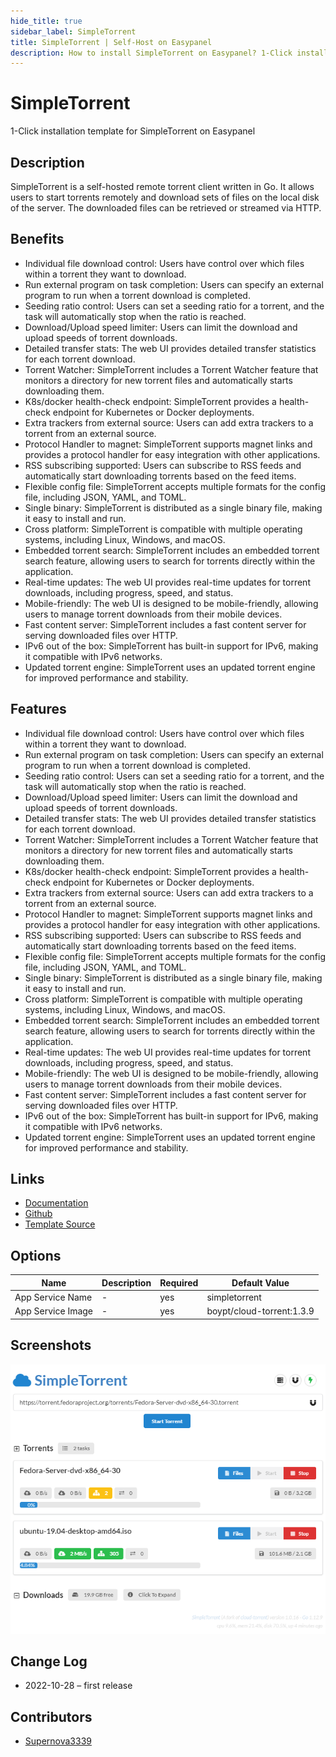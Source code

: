 ```yaml
---
hide_title: true
sidebar_label: SimpleTorrent
title: SimpleTorrent | Self-Host on Easypanel
description: How to install SimpleTorrent on Easypanel? 1-Click installation template for SimpleTorrent on Easypanel
---
```


<!-- generated -->

# SimpleTorrent

1-Click installation template for SimpleTorrent on Easypanel

## Description

SimpleTorrent is a self-hosted remote torrent client written in Go. It allows users to start torrents remotely and download sets of files on the local disk of the server. The downloaded files can be retrieved or streamed via HTTP.

## Benefits

- Individual file download control: Users have control over which files within a torrent they want to download.
- Run external program on task completion: Users can specify an external program to run when a torrent download is completed.
- Seeding ratio control: Users can set a seeding ratio for a torrent, and the task will automatically stop when the ratio is reached.
- Download/Upload speed limiter: Users can limit the download and upload speeds of torrent downloads.
- Detailed transfer stats: The web UI provides detailed transfer statistics for each torrent download.
- Torrent Watcher: SimpleTorrent includes a Torrent Watcher feature that monitors a directory for new torrent files and automatically starts downloading them.
- K8s/docker health-check endpoint: SimpleTorrent provides a health-check endpoint for Kubernetes or Docker deployments.
- Extra trackers from external source: Users can add extra trackers to a torrent from an external source.
- Protocol Handler to magnet: SimpleTorrent supports magnet links and provides a protocol handler for easy integration with other applications.
- RSS subscribing supported: Users can subscribe to RSS feeds and automatically start downloading torrents based on the feed items.
- Flexible config file: SimpleTorrent accepts multiple formats for the config file, including JSON, YAML, and TOML.
- Single binary: SimpleTorrent is distributed as a single binary file, making it easy to install and run.
- Cross platform: SimpleTorrent is compatible with multiple operating systems, including Linux, Windows, and macOS.
- Embedded torrent search: SimpleTorrent includes an embedded torrent search feature, allowing users to search for torrents directly within the application.
- Real-time updates: The web UI provides real-time updates for torrent downloads, including progress, speed, and status.
- Mobile-friendly: The web UI is designed to be mobile-friendly, allowing users to manage torrent downloads from their mobile devices.
- Fast content server: SimpleTorrent includes a fast content server for serving downloaded files over HTTP.
- IPv6 out of the box: SimpleTorrent has built-in support for IPv6, making it compatible with IPv6 networks.
- Updated torrent engine: SimpleTorrent uses an updated torrent engine for improved performance and stability.

## Features

- Individual file download control: Users have control over which files within a torrent they want to download.
- Run external program on task completion: Users can specify an external program to run when a torrent download is completed.
- Seeding ratio control: Users can set a seeding ratio for a torrent, and the task will automatically stop when the ratio is reached.
- Download/Upload speed limiter: Users can limit the download and upload speeds of torrent downloads.
- Detailed transfer stats: The web UI provides detailed transfer statistics for each torrent download.
- Torrent Watcher: SimpleTorrent includes a Torrent Watcher feature that monitors a directory for new torrent files and automatically starts downloading them.
- K8s/docker health-check endpoint: SimpleTorrent provides a health-check endpoint for Kubernetes or Docker deployments.
- Extra trackers from external source: Users can add extra trackers to a torrent from an external source.
- Protocol Handler to magnet: SimpleTorrent supports magnet links and provides a protocol handler for easy integration with other applications.
- RSS subscribing supported: Users can subscribe to RSS feeds and automatically start downloading torrents based on the feed items.
- Flexible config file: SimpleTorrent accepts multiple formats for the config file, including JSON, YAML, and TOML.
- Single binary: SimpleTorrent is distributed as a single binary file, making it easy to install and run.
- Cross platform: SimpleTorrent is compatible with multiple operating systems, including Linux, Windows, and macOS.
- Embedded torrent search: SimpleTorrent includes an embedded torrent search feature, allowing users to search for torrents directly within the application.
- Real-time updates: The web UI provides real-time updates for torrent downloads, including progress, speed, and status.
- Mobile-friendly: The web UI is designed to be mobile-friendly, allowing users to manage torrent downloads from their mobile devices.
- Fast content server: SimpleTorrent includes a fast content server for serving downloaded files over HTTP.
- IPv6 out of the box: SimpleTorrent has built-in support for IPv6, making it compatible with IPv6 networks.
- Updated torrent engine: SimpleTorrent uses an updated torrent engine for improved performance and stability.

## Links

- [Documentation](https://github.com/boypt/simple-torrent/wiki)
- [Github](https://github.com/boypt/simple-torrent)
- [Template Source](https://github.com/easypanel-io/templates/tree/main/templates/simpletorrent)

## Options

Name | Description | Required | Default Value
-|-|-|-
App Service Name | - | yes | simpletorrent
App Service Image | - | yes | boypt/cloud-torrent:1.3.9

## Screenshots

![SimpleTorrent Screenshot](./assets/screenshot.png)

## Change Log

- 2022-10-28 – first release

## Contributors

- [Supernova3339](https://github.com/Supernova3339)
